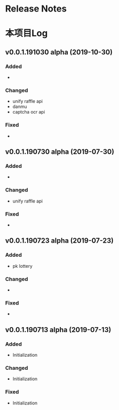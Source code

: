 # Release Notes
# 本项目Log

## v0.0.1.191030 alpha (2019-10-30)

### Added
- 

### Changed
- unify raffle api
- danmu
- captcha ocr api

### Fixed
- 

## v0.0.1.190730 alpha (2019-07-30)

### Added
- 

### Changed
- unify raffle api

### Fixed
- 

## v0.0.1.190723 alpha (2019-07-23)

### Added
- pk lottery

### Changed
- 

### Fixed
- 



## v0.0.1.190713 alpha (2019-07-13)

### Added
- Initialization

### Changed
- Initialization

### Fixed
- Initialization
